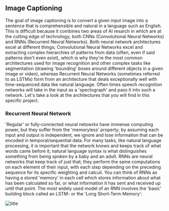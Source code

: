 ## Image Captioning

The goal of image captioning is to convert a given input image into a sentence that is comprehensible
and natural in a language such as English. This is difficult because it combines two areas of AI resarch in which are 
at the cutting edge of technology; both CNNs (Convolutional Neural Networks) and RNNs (Recurrent Neural Networks). Both 
neural network architectures excel at different things; Convolutional Neural Networks excel and extracting complex
hierarchies of patterns from data (often, even if said patterns don't even exist), which is why they're the most common 
architectures used for image recognition and other complex tasks like segmentation (drawing 'bounding' boxes around
different objects in a given image or video), whereas Recurrent Neural Networks (sometimes referred to as LSTMs) form
from an architecture that deals exceptionally well with time-sequenced data like natural language. Often times speech 
recognition networks will take in the input as a 'spectograph' and pass it into such a network. Let's take a look at the 
architectures that you will find in this specific project.


### Recurrent Neural Network

'Regular' or fully-connected neural netowrks have immense computing power, but they suffer from the 'memoryless' property;
by assuming each input and output is independent, we ignore and lose information that can be encoded in temporal/sequential 
data. For many tasks, like natural language processing, it is important that the network knows and keeps track of what words
came before it; natural language syntax is what distinguishes something from being spoken by a baby and an adult. RNNs are 
neural networks that keep track of just that; they perform the same computations on each element of their input, with each 
step depending on the preceding sequence for its specific weighting and calculi. You can think of RNNs as having a stored
'memory' in each cell which stores information about what has been calculated so far, or what information it has sent 
and received up until that point. The most widely used model of an RNN involves the 'basic' building block called an LSTM-
or the 'Long Short-Term Memory':


![title](/imgs/lstmblock.png)
